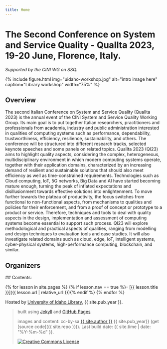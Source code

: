```yaml
---
title: Home
---
```


# The Second Conference on System and Service Quality - QualIta 2023, 19-20  June, Florence, Italy.

*Supported by the CINI WG on SSQ.*
  
{% include figure.html img="uidaho-workshop.jpg" alt="intro image here" caption="Library workshop" width="75%" %}

## Overview

The second Italian Conference on System and Service Quality (QualIta 2023) is the annual event of the CINI System and Service Quality Working Group. Its main goal is to put together Italian researchers, practitioners and professionals from academia, industry and public administration interested in qualities of computing systems such as performance, dependability, trustworthiness, efficiency, resilience, sustainability, and others. The conference will be structured into different research tracks, selected keynote speeches and some panels on related topics.
QualIta 2023  (QI23) aims to highlight quality aspects, considering the complex, heterogeneous, multidisciplinary environment in which modern computing systems operate, together with their application domains, characterized by an increasing demand of resilient and sustainable solutions that should also meet efficiency as well as time-constrained requirements. 
Technologies such as Cloud computing, IoT, 5G networks, Big Data and AI have started becoming mature enough, turning the peak of inflated expectations and disillusionment towards effective solutions into enlightenment. To move further towards the plateau of productivity, the focus switches from functional to non-functional aspects, from mechanisms to qualities and policies for their enforcement, and from a proof of concept or prototype to a product or service. Therefore, techniques and tools to deal with quality aspects in the design, implementation and assessment of computing systems become essential to support such process. QI23 will explore methodological and practical aspects of qualities, ranging from modelling and design techniques to evaluation tools and case studies. It will also investigate related domains such as cloud, edge, IoT, intelligent systems, cyber-physical systems, high-performance computing, blockchain, and similar.

## Organizers

<div class="toc" markdown="1">
## Contents:

{% for lesson in site.pages %}
{% if lesson.nav == true %}- [{{ lesson.title }}]({{ lesson.url | relative_url }}){% endif %}
{% endfor %}
</div>

Hosted by [University of Idaho Library](http://www.lib.uidaho.edu/), {{ site.pub_year }}.
 
> built using [Jekyll](https://jekyllrb.com/) and [GitHub Pages](https://pages.github.com/)
>
> images and content: cc-by-sa <a href="https://github.com/{{ site.github_username }}">{{ site.author }}</a> {{ site.pub_year}} (get [source code]({{ site.repo }})).
> Last build date: {{ site.time | date: "%Y-%m-%d" }}.
>
> <a href="http://creativecommons.org/licenses/by-sa/4.0/" rel="license"><img style="border-width: 0;" src="https://i.creativecommons.org/l/by-sa/4.0/88x31.png" alt="Creative Commons License" /></a>
